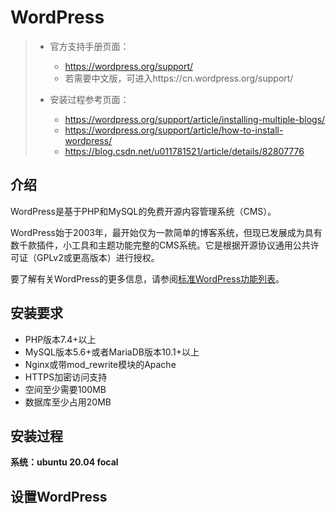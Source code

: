 # WordPress

> - 官方支持手册页面：
>   - https://wordpress.org/support/
>   - 若需要中文版，可进入https://cn.wordpress.org/support/
>
> - 安装过程参考页面：
>   - https://wordpress.org/support/article/installing-multiple-blogs/
>   - https://wordpress.org/support/article/how-to-install-wordpress/
>   - https://blog.csdn.net/u011781521/article/details/82807776

## 介绍

WordPress是基于PHP和MySQL的免费开源内容管理系统（CMS）。

WordPress始于2003年，最开始仅为一款简单的博客系统，但现已发展成为具有数千款插件，小工具和主题功能完整的CMS系统。它是根据开源协议通用公共许可证（GPLv2或更高版本）进行授权。

要了解有关WordPress的更多信息，请参阅[标准WordPress功能列表](https://cn.wordpress.org/support/article/wordpress-features/)。

## 安装要求

- PHP版本7.4+以上
- MySQL版本5.6+或者MariaDB版本10.1+以上
- Nginx或带mod_rewrite模块的Apache
- HTTPS加密访问支持
- 空间至少需要100MB
- 数据库至少占用20MB

## 安装过程

**系统：ubuntu 20.04 focal**













## 设置WordPress